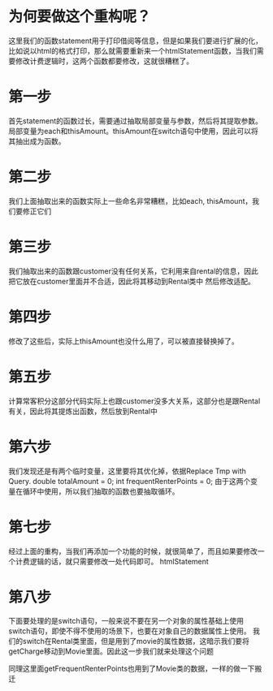 # 为何要做这个重构呢？
这里我们的函数statement用于打印借阅等信息，但是如果我们要进行扩展的化，比如说以html的格式打印，那么就需要重新来一个htmlStatement函数，当我们需要修改计费逻辑时，这两个函数都要修改，这就很糟糕了。

# 第一步
首先statement的函数过长，需要通过抽取局部变量与参数，然后将其提取参数。
局部变量为each和thisAmount。thisAmount在switch语句中使用，因此可以将其抽出成为函数。

# 第二步
我们上面抽取出来的函数实际上一些命名非常糟糕，比如each, thisAmount，我们要修正它们
# 第三步
我们抽取出来的函数跟customer没有任何关系，它利用来自rental的信息，因此把它放在customer里面并不合适，因此将其移动到Rental类中
然后修改适配。

# 第四步
修改了这些后，实际上thisAmount也没什么用了，可以被直接替换掉了。

# 第五步
计算常客积分这部分代码实际上也跟customer没多大关系，这部分也是跟Rental有关，因此将其提炼出函数，然后放到Rental中

# 第六步
我们发现还是有两个临时变量，这里要将其优化掉，依据Replace Tmp with Query.
double totalAmount = 0;
int frequentRenterPoints = 0;
由于这两个变量在循环中使用，所以我们抽取的函数也要抽取循环。

# 第七步
经过上面的重构，当我们再添加一个功能的时候，就很简单了，而且如果要修改一个计费逻辑的话，就只需要修改一处代码即可。
htmlStatement

# 第八步
下面要处理的是switch语句，一般来说不要在另一个对象的属性基础上使用switch语句，即使不得不使用的场景下，也要在对象自己的数据属性上使用。
我们的switch在Rental类里面，但是用到了movie的属性数据，这暗示我们要将getCharge移动到Movie里面。因此这一步我们就来处理这个问题

同理这里面getFrequentRenterPoints也用到了Movie类的数据，一样的做一下搬迁

